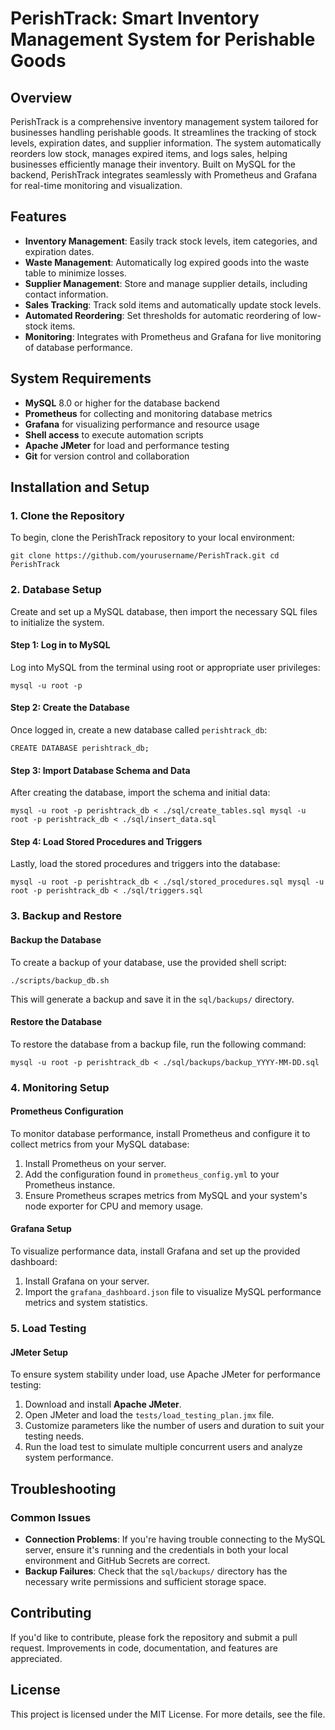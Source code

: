 PerishTrack: Smart Inventory Management System for Perishable Goods
===================================================================

Overview
--------

PerishTrack is a comprehensive inventory management system tailored for businesses handling perishable goods. It streamlines the tracking of stock levels, expiration dates, and supplier information. The system automatically reorders low stock, manages expired items, and logs sales, helping businesses efficiently manage their inventory. Built on MySQL for the backend, PerishTrack integrates seamlessly with Prometheus and Grafana for real-time monitoring and visualization.

Features
--------

-   **Inventory Management**: Easily track stock levels, item categories, and expiration dates.
-   **Waste Management**: Automatically log expired goods into the waste table to minimize losses.
-   **Supplier Management**: Store and manage supplier details, including contact information.
-   **Sales Tracking**: Track sold items and automatically update stock levels.
-   **Automated Reordering**: Set thresholds for automatic reordering of low-stock items.
-   **Monitoring**: Integrates with Prometheus and Grafana for live monitoring of database performance.

System Requirements
-------------------

-   **MySQL** 8.0 or higher for the database backend
-   **Prometheus** for collecting and monitoring database metrics
-   **Grafana** for visualizing performance and resource usage
-   **Shell access** to execute automation scripts
-   **Apache JMeter** for load and performance testing
-   **Git** for version control and collaboration

Installation and Setup
----------------------

### 1\. Clone the Repository

To begin, clone the PerishTrack repository to your local environment:


`git clone https://github.com/yourusername/PerishTrack.git
cd PerishTrack`

### 2\. Database Setup

Create and set up a MySQL database, then import the necessary SQL files to initialize the system.

#### Step 1: Log in to MySQL

Log into MySQL from the terminal using root or appropriate user privileges:


`mysql -u root -p`

#### Step 2: Create the Database

Once logged in, create a new database called `perishtrack_db`:


`CREATE DATABASE perishtrack_db;`

#### Step 3: Import Database Schema and Data

After creating the database, import the schema and initial data:


`mysql -u root -p perishtrack_db < ./sql/create_tables.sql
mysql -u root -p perishtrack_db < ./sql/insert_data.sql`

#### Step 4: Load Stored Procedures and Triggers

Lastly, load the stored procedures and triggers into the database:

`mysql -u root -p perishtrack_db < ./sql/stored_procedures.sql
mysql -u root -p perishtrack_db < ./sql/triggers.sql`

### 3\. Backup and Restore

#### Backup the Database

To create a backup of your database, use the provided shell script:


`./scripts/backup_db.sh`

This will generate a backup and save it in the `sql/backups/` directory.

#### Restore the Database

To restore the database from a backup file, run the following command:


`mysql -u root -p perishtrack_db < ./sql/backups/backup_YYYY-MM-DD.sql`



### 4\. Monitoring Setup

#### Prometheus Configuration

To monitor database performance, install Prometheus and configure it to collect metrics from your MySQL database:

1.  Install Prometheus on your server.
2.  Add the configuration found in `prometheus_config.yml` to your Prometheus instance.
3.  Ensure Prometheus scrapes metrics from MySQL and your system's node exporter for CPU and memory usage.

#### Grafana Setup

To visualize performance data, install Grafana and set up the provided dashboard:

1.  Install Grafana on your server.
2.  Import the `grafana_dashboard.json` file to visualize MySQL performance metrics and system statistics.

### 5\. Load Testing

#### JMeter Setup

To ensure system stability under load, use Apache JMeter for performance testing:

1.  Download and install **Apache JMeter**.
2.  Open JMeter and load the `tests/load_testing_plan.jmx` file.
3.  Customize parameters like the number of users and duration to suit your testing needs.
4.  Run the load test to simulate multiple concurrent users and analyze system performance.

Troubleshooting
---------------

### Common Issues

-   **Connection Problems**: If you're having trouble connecting to the MySQL server, ensure it's running and the credentials in both your local environment and GitHub Secrets are correct.
-   **Backup Failures**: Check that the `sql/backups/` directory has the necessary write permissions and sufficient storage space.

Contributing
------------

If you'd like to contribute, please fork the repository and submit a pull request. Improvements in code, documentation, and features are appreciated.

License
-------

This project is licensed under the MIT License. For more details, see the <LICENSE> file.
